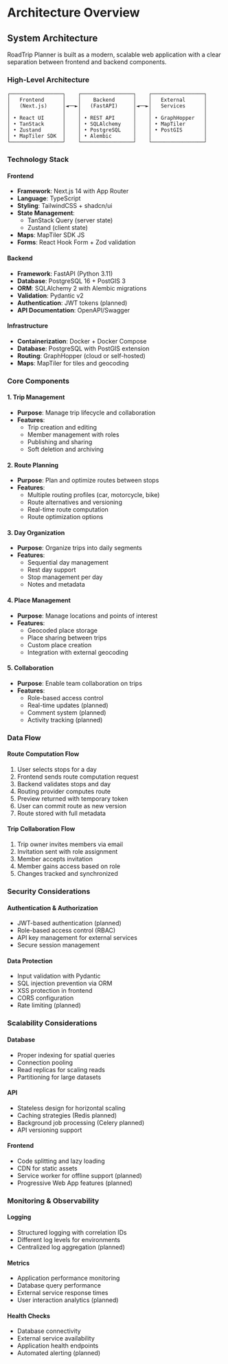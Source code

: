 # Architecture Overview

## System Architecture

RoadTrip Planner is built as a modern, scalable web application with a clear separation between frontend and backend components.

### High-Level Architecture

```
┌─────────────────┐    ┌─────────────────┐    ┌─────────────────┐
│   Frontend      │    │    Backend      │    │   External      │
│   (Next.js)     │◄──►│   (FastAPI)     │◄──►│   Services      │
│                 │    │                 │    │                 │
│ • React UI      │    │ • REST API      │    │ • GraphHopper   │
│ • TanStack      │    │ • SQLAlchemy    │    │ • MapTiler      │
│ • Zustand       │    │ • PostgreSQL    │    │ • PostGIS       │
│ • MapTiler SDK  │    │ • Alembic       │    │                 │
└─────────────────┘    └─────────────────┘    └─────────────────┘
```

### Technology Stack

#### Frontend
- **Framework**: Next.js 14 with App Router
- **Language**: TypeScript
- **Styling**: TailwindCSS + shadcn/ui
- **State Management**:
  - TanStack Query (server state)
  - Zustand (client state)
- **Maps**: MapTiler SDK JS
- **Forms**: React Hook Form + Zod validation

#### Backend
- **Framework**: FastAPI (Python 3.11)
- **Database**: PostgreSQL 16 + PostGIS 3
- **ORM**: SQLAlchemy 2 with Alembic migrations
- **Validation**: Pydantic v2
- **Authentication**: JWT tokens (planned)
- **API Documentation**: OpenAPI/Swagger

#### Infrastructure
- **Containerization**: Docker + Docker Compose
- **Database**: PostgreSQL with PostGIS extension
- **Routing**: GraphHopper (cloud or self-hosted)
- **Maps**: MapTiler for tiles and geocoding

### Core Components

#### 1. Trip Management
- **Purpose**: Manage trip lifecycle and collaboration
- **Features**:
  - Trip creation and editing
  - Member management with roles
  - Publishing and sharing
  - Soft deletion and archiving

#### 2. Route Planning
- **Purpose**: Plan and optimize routes between stops
- **Features**:
  - Multiple routing profiles (car, motorcycle, bike)
  - Route alternatives and versioning
  - Real-time route computation
  - Route optimization options

#### 3. Day Organization
- **Purpose**: Organize trips into daily segments
- **Features**:
  - Sequential day management
  - Rest day support
  - Stop management per day
  - Notes and metadata

#### 4. Place Management
- **Purpose**: Manage locations and points of interest
- **Features**:
  - Geocoded place storage
  - Place sharing between trips
  - Custom place creation
  - Integration with external geocoding

#### 5. Collaboration
- **Purpose**: Enable team collaboration on trips
- **Features**:
  - Role-based access control
  - Real-time updates (planned)
  - Comment system (planned)
  - Activity tracking (planned)

### Data Flow

#### Route Computation Flow
1. User selects stops for a day
2. Frontend sends route computation request
3. Backend validates stops and day
4. Routing provider computes route
5. Preview returned with temporary token
6. User can commit route as new version
7. Route stored with full metadata

#### Trip Collaboration Flow
1. Trip owner invites members via email
2. Invitation sent with role assignment
3. Member accepts invitation
4. Member gains access based on role
5. Changes tracked and synchronized

### Security Considerations

#### Authentication & Authorization
- JWT-based authentication (planned)
- Role-based access control (RBAC)
- API key management for external services
- Secure session management

#### Data Protection
- Input validation with Pydantic
- SQL injection prevention via ORM
- XSS protection in frontend
- CORS configuration
- Rate limiting (planned)

### Scalability Considerations

#### Database
- Proper indexing for spatial queries
- Connection pooling
- Read replicas for scaling reads
- Partitioning for large datasets

#### API
- Stateless design for horizontal scaling
- Caching strategies (Redis planned)
- Background job processing (Celery planned)
- API versioning support

#### Frontend
- Code splitting and lazy loading
- CDN for static assets
- Service worker for offline support (planned)
- Progressive Web App features (planned)

### Monitoring & Observability

#### Logging
- Structured logging with correlation IDs
- Different log levels for environments
- Centralized log aggregation (planned)

#### Metrics
- Application performance monitoring
- Database query performance
- External service response times
- User interaction analytics (planned)

#### Health Checks
- Database connectivity
- External service availability
- Application health endpoints
- Automated alerting (planned)